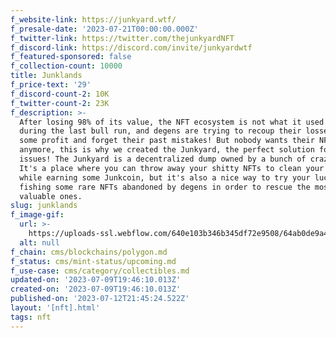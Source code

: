```yaml
---
f_website-link: https://junkyard.wtf/
f_presale-date: '2023-07-21T00:00:00.000Z'
f_twitter-link: https://twitter.com/thejunkyardNFT
f_discord-link: https://discord.com/invite/junkyardwtf
f_featured-sponsored: false
f_collection-count: 10000
title: Junklands
f_price-text: '29'
f_discord-count-2: 10K
f_twitter-count-2: 23K
f_description: >-
  After losing 98% of its value, the NFT ecosystem is not what it used to be
  during the last bull run, and degens are trying to recoup their losses, make
  some profit and forget their past mistakes! But nobody wants their NFTs
  anymore, this is why we created the Junkyard, the perfect solution for these
  issues! The Junkyard is a decentralized dump owned by a bunch of crazy rats.
  It's a place where you can throw away your shitty NFTs to clean your wallet
  while earning some Junkcoin, but it's also a nice way to try your luck at
  fishing some rare NFTs abandoned by degens in order to rescue the most
  valuable ones.
slug: junklands
f_image-gif:
  url: >-
    https://uploads-ssl.webflow.com/640e103b346b345df72e9508/64ab0de9a446d8dc44ee89d1_nft%20drops.JPG
  alt: null
f_chain: cms/blockchains/polygon.md
f_status: cms/mint-status/upcoming.md
f_use-case: cms/category/collectibles.md
updated-on: '2023-07-09T19:46:10.013Z'
created-on: '2023-07-09T19:46:10.013Z'
published-on: '2023-07-12T21:45:24.522Z'
layout: '[nft].html'
tags: nft
---
```



